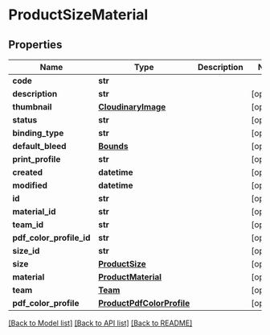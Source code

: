 # ProductSizeMaterial

## Properties
Name | Type | Description | Notes
------------ | ------------- | ------------- | -------------
**code** | **str** |  | 
**description** | **str** |  | [optional] 
**thumbnail** | [**CloudinaryImage**](CloudinaryImage.md) |  | [optional] 
**status** | **str** |  | [optional] 
**binding_type** | **str** |  | [optional] 
**default_bleed** | [**Bounds**](Bounds.md) |  | [optional] 
**print_profile** | **str** |  | [optional] 
**created** | **datetime** |  | [optional] 
**modified** | **datetime** |  | [optional] 
**id** | **str** |  | [optional] 
**material_id** | **str** |  | [optional] 
**team_id** | **str** |  | [optional] 
**pdf_color_profile_id** | **str** |  | [optional] 
**size_id** | **str** |  | [optional] 
**size** | [**ProductSize**](ProductSize.md) |  | [optional] 
**material** | [**ProductMaterial**](ProductMaterial.md) |  | [optional] 
**team** | [**Team**](Team.md) |  | [optional] 
**pdf_color_profile** | [**ProductPdfColorProfile**](ProductPdfColorProfile.md) |  | [optional] 

[[Back to Model list]](../README.md#documentation-for-models) [[Back to API list]](../README.md#documentation-for-api-endpoints) [[Back to README]](../README.md)



